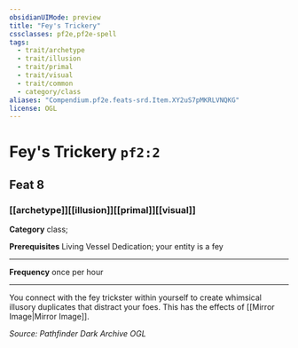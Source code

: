 ```yaml
---
obsidianUIMode: preview
title: "Fey's Trickery"
cssclasses: pf2e,pf2e-spell
tags:
  - trait/archetype
  - trait/illusion
  - trait/primal
  - trait/visual
  - trait/common
  - category/class
aliases: "Compendium.pf2e.feats-srd.Item.XY2uS7pMKRLVNQKG"
license: OGL
---
```

# Fey's Trickery `pf2:2`
## Feat 8
### [[archetype]][[illusion]][[primal]][[visual]]

**Category** class; 



**Prerequisites** Living Vessel Dedication; your entity is a fey
* * *
**Frequency** once per hour

* * *

You connect with the fey trickster within yourself to create whimsical illusory duplicates that distract your foes. This has the effects of [[Mirror Image|Mirror Image]].

*Source: Pathfinder Dark Archive*
*OGL*